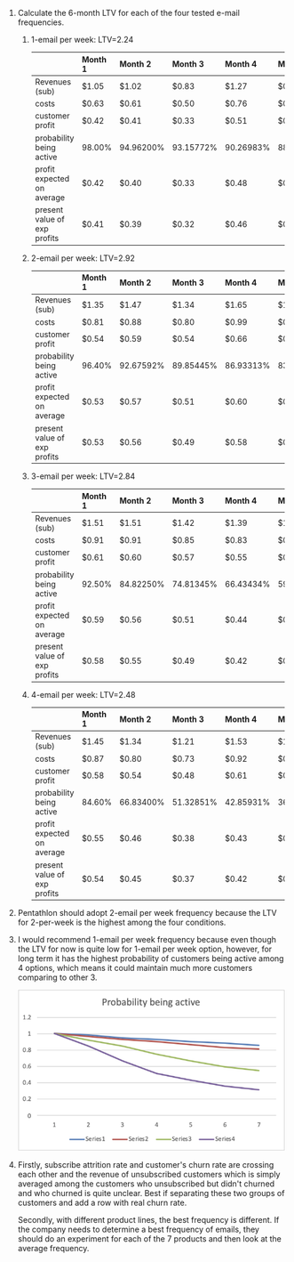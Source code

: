 1. Calculate the 6-month LTV for each of the four tested e-mail frequencies. 

   1. 1-email per week: LTV=2.24

      |                              | Month 1 | Month 2   | Month 3   | Month 4   | Month 5   | Month 6   |
      | ---------------------------- | ------- | --------- | --------- | --------- | --------- | --------- |
      | Revenues  (sub)              | $1.05   | $1.02     | $0.83     | $1.27     | $0.86     | $0.98     |
      | costs                        | $0.63   | $0.61     | $0.50     | $0.76     | $0.51     | $0.59     |
      | customer profit              | $0.42   | $0.41     | $0.33     | $0.51     | $0.34     | $0.39     |
      | probability being active     | 98.00%  | 94.96200% | 93.15772% | 90.26983% | 88.10336% | 85.98888% |
      | profit expected on average   | $0.42   | $0.40     | $0.33     | $0.48     | $0.33     | $0.37     |
      | present value of exp profits | $0.41   | $0.39     | $0.32     | $0.46     | $0.31     | $0.34     |

   2. 2-email per week: LTV=2.92

      |                              | Month 1 | Month 2   | Month 3   | Month 4   | Month 5   | Month 6   |
      | ---------------------------- | ------- | --------- | --------- | --------- | --------- | --------- |
      | Revenues  (sub)              | $1.35   | $1.47     | $1.34     | $1.65     | $1.17     | $1.08     |
      | costs                        | $0.81   | $0.88     | $0.80     | $0.99     | $0.70     | $0.65     |
      | customer profit              | $0.54   | $0.59     | $0.54     | $0.66     | $0.47     | $0.43     |
      | probability being active     | 96.40%  | 92.67592% | 89.85445% | 86.93313% | 83.36888% | 81.24516% |
      | profit expected on average   | $0.53   | $0.57     | $0.51     | $0.60     | $0.42     | $0.39     |
      | present value of exp profits | $0.53   | $0.56     | $0.49     | $0.58     | $0.40     | $0.36     |

   3. 3-email per week: LTV=2.84

      |                              | Month 1 | Month 2   | Month 3   | Month 4   | Month 5   | Month 6   |
      | ---------------------------- | ------- | --------- | --------- | --------- | --------- | --------- |
      | Revenues  (sub)              | $1.51   | $1.51     | $1.42     | $1.39     | $1.28     | $1.43     |
      | costs                        | $0.91   | $0.91     | $0.85     | $0.83     | $0.77     | $0.86     |
      | customer profit              | $0.61   | $0.60     | $0.57     | $0.55     | $0.51     | $0.57     |
      | probability being active     | 92.50%  | 84.82250% | 74.81345% | 66.43434% | 59.92377% | 54.65048% |
      | profit expected on average   | $0.59   | $0.56     | $0.51     | $0.44     | $0.42     | $0.42     |
      | present value of exp profits | $0.58   | $0.55     | $0.49     | $0.42     | $0.40     | $0.40     |

   4. 4-email per week: LTV=2.48

      |                              | Month 1 | Month 2   | Month 3   | Month 4   | Month 5   | Month 6   |
      | ---------------------------- | ------- | --------- | --------- | --------- | --------- | --------- |
      | Revenues  (sub)              | $1.45   | $1.34     | $1.21     | $1.53     | $1.58     | $1.54     |
      | costs                        | $0.87   | $0.80     | $0.73     | $0.92     | $0.95     | $0.92     |
      | customer profit              | $0.58   | $0.54     | $0.48     | $0.61     | $0.63     | $0.62     |
      | probability being active     | 84.60%  | 66.83400% | 51.32851% | 42.85931% | 36.04468% | 31.57874% |
      | profit expected on average   | $0.55   | $0.46     | $0.38     | $0.43     | $0.41     | $0.33     |
      | present value of exp profits | $0.54   | $0.45     | $0.37     | $0.42     | $0.39     | $0.31     |

2. Pentathlon should adopt 2-email per week frequency because the LTV for 2-per-week is the highest among the four conditions. 

3. I would recommend 1-email per week frequency because even though the LTV for now is quite low for 1-email per week option, however, for long term it has the highest probability of customers being active among 4 options, which means it could maintain much more customers comparing to other 3.  

   ![image-20200215112832122](2.500T_Assignment%202.assets/image-20200215112832122.png)

4. Firstly, subscribe attrition rate and customer's churn rate are crossing each other and the revenue of unsubscribed customers which is simply averaged among the customers who unsubscribed but didn't churned and who churned is quite unclear. Best if separating these two groups of customers and add a row with real churn rate. 

   Secondly, with different product lines, the best frequency is different. If the company needs to determine a best frequency of emails, they should  do an experiment for each of the 7 products and then look at the average frequency. 

